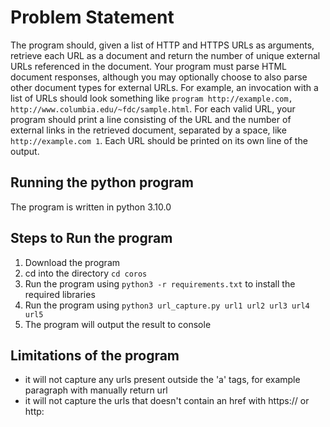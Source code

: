 # Problem Statement

The program should, given a list of HTTP and HTTPS URLs as arguments, retrieve each URL as a document and return the number of unique external URLs referenced in the document. Your program must parse HTML document responses, although you may optionally choose to also parse other document types for external URLs. For example, an invocation with a list of URLs should look something like `program http://example.com, http://www.columbia.edu/~fdc/sample.html`. For each valid URL, your program should print a line consisting of the URL and the number of external links in the retrieved document, separated by a space, like `http://example.com 1`. Each URL should be printed on its own line of the output.

## Running the python program

The program is written in python 3.10.0

## Steps to Run the program

1. Download the program
2. cd into the directory `cd coros`
3. Run the program using `python3 -r requirements.txt` to install the required libraries
4. Run the program using `python3 url_capture.py url1 url2 url3 url4 url5`
5. The program will output the result to console

## Limitations of the program

- it will not capture any urls present outside the 'a' tags, for example paragraph with manually return url
- it will not capture the urls that doesn't contain an href with https:// or http:
